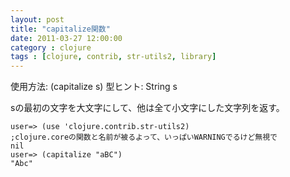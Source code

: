 ```yaml
---
layout: post
title: "capitalize関数"
date: 2011-03-27 12:00:00
category : clojure
tags : [clojure, contrib, str-utils2, library]
---
```

使用方法: (capitalize s)
型ヒント: String s

sの最初の文字を大文字にして、他は全て小文字にした文字列を返す。

<!--more-->

	user=> (use 'clojure.contrib.str-utils2)
	;clojure.coreの関数と名前が被るよって、いっぱいWARNINGでるけど無視で
	nil
	user=> (capitalize "aBC")
	"Abc"

